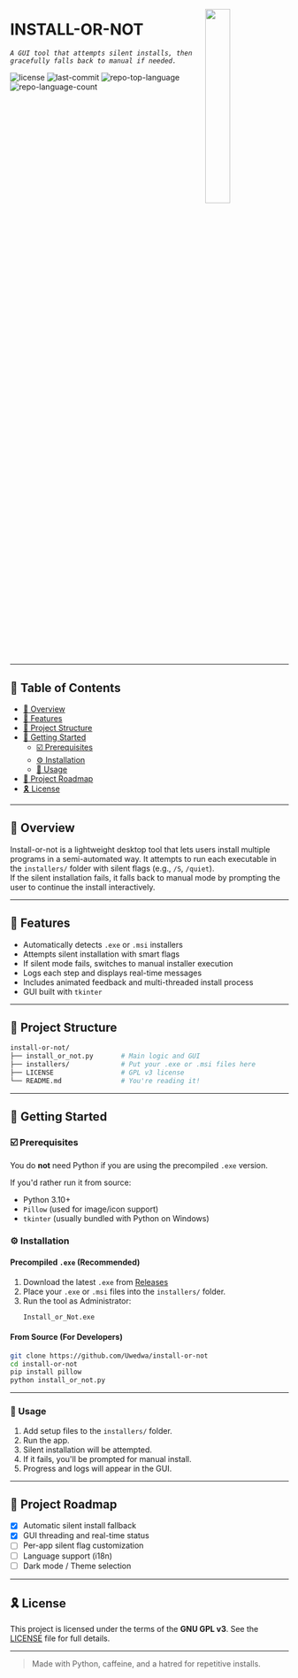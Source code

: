 <div align="left" style="position: relative;">
<img src="https://cdn-icons-png.flaticon.com/512/6295/6295417.png" align="right" width="30%" style="margin: -20px 0 0 20px;">
<h1>INSTALL-OR-NOT</h1>
<p align="left">
	<em><code>A GUI tool that attempts silent installs, then gracefully falls back to manual if needed.</code></em>
</p>
<p align="left">
	<img src="https://img.shields.io/github/license/Uwedwa/install-or-not?style=default&logo=opensourceinitiative&logoColor=white&color=0080ff" alt="license">
	<img src="https://img.shields.io/github/last-commit/Uwedwa/install-or-not?style=default&logo=git&logoColor=white&color=0080ff" alt="last-commit">
	<img src="https://img.shields.io/github/languages/top/Uwedwa/install-or-not?style=default&color=0080ff" alt="repo-top-language">
	<img src="https://img.shields.io/github/languages/count/Uwedwa/install-or-not?style=default&color=0080ff" alt="repo-language-count">
</p>
</div>
<br clear="right">

---

## 🔗 Table of Contents

- [📍 Overview](#-overview)
- [👾 Features](#-features)
- [📁 Project Structure](#-project-structure)
- [🚀 Getting Started](#-getting-started)
  - [☑️ Prerequisites](#-prerequisites)
  - [⚙️ Installation](#-installation)
  - [🤖 Usage](#🤖-usage)
- [📌 Project Roadmap](#-project-roadmap)
- [🎗 License](#-license)

---

## 📍 Overview

Install-or-not is a lightweight desktop tool that lets users install multiple programs in a semi-automated way. It attempts to run each executable in the `installers/` folder with silent flags (e.g., `/S`, `/quiet`).  
If the silent installation fails, it falls back to manual mode by prompting the user to continue the install interactively.

---

## 👾 Features

- Automatically detects `.exe` or `.msi` installers
- Attempts silent installation with smart flags
- If silent mode fails, switches to manual installer execution
- Logs each step and displays real-time messages
- Includes animated feedback and multi-threaded install process
- GUI built with `tkinter`

---

## 📁 Project Structure

```bash
install-or-not/
├── install_or_not.py       # Main logic and GUI
├── installers/             # Put your .exe or .msi files here
├── LICENSE                 # GPL v3 license
└── README.md               # You're reading it!
```

---

## 🚀 Getting Started

### ☑️ Prerequisites

You do **not** need Python if you are using the precompiled `.exe` version.

If you'd rather run it from source:

- Python 3.10+
- `Pillow` (used for image/icon support)
- `tkinter` (usually bundled with Python on Windows)

### ⚙️ Installation

#### Precompiled `.exe` (Recommended)

1. Download the latest `.exe` from [Releases](https://github.com/Uwedwa/install-or-not/releases)
2. Place your `.exe` or `.msi` files into the `installers/` folder.
3. Run the tool as Administrator:
   ```bash
   Install_or_Not.exe
   ```

#### From Source (For Developers)

```bash
git clone https://github.com/Uwedwa/install-or-not
cd install-or-not
pip install pillow
python install_or_not.py
```

---

### 🤖 Usage

1. Add setup files to the `installers/` folder.
2. Run the app.
3. Silent installation will be attempted.
4. If it fails, you'll be prompted for manual install.
5. Progress and logs will appear in the GUI.

---

## 📌 Project Roadmap

- [X] Automatic silent install fallback
- [X] GUI threading and real-time status
- [ ] Per-app silent flag customization
- [ ] Language support (i18n)
- [ ] Dark mode / Theme selection

---

## 🎗 License

This project is licensed under the terms of the **GNU GPL v3**. See the [LICENSE](./LICENSE) file for full details.

---

> Made with Python, caffeine, and a hatred for repetitive installs.
